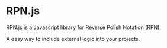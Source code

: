 # RPN.js
RPN.js is a Javascript library for Reverse Polish Notation (RPN). 

A easy way to include external logic into your projects.
